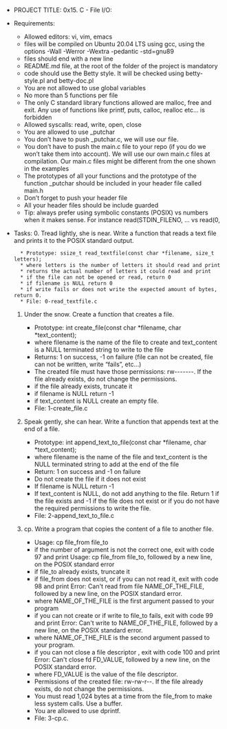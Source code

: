 * PROJECT TITLE: 0x15. C - File I/O:

* Requirements:
	* Allowed editors: vi, vim, emacs
	* files will be compiled on Ubuntu 20.04 LTS using gcc, using the options -Wall -Werror -Wextra -pedantic -std=gnu89
	* files should end with a new line
	* README.md file, at the root of the folder of the project is mandatory
	* code should use the Betty style. It will be checked using betty-style.pl and betty-doc.pl
	* You are not allowed to use global variables
	* No more than 5 functions per file
	* The only C standard library functions allowed are malloc, free and exit. 
	  Any use of functions like printf, puts, calloc, realloc etc… is forbidden
	* Allowed syscalls: read, write, open, close
	* You are allowed to use _putchar
	* You don’t have to push _putchar.c, we will use our file.
	* You don’t have to push the main.c file to your repo (if you do we won’t take them into account). We will use our own main.c files at 		compilation. Our main.c files might be different from the one shown in the examples
	* The prototypes of all your functions and the prototype of the function _putchar should be included in your header file called main.h
	* Don’t forget to push your header file
	* All your header files should be include guarded
	* Tip: always prefer using symbolic constants (POSIX) vs numbers when it makes sense. For instance read(STDIN_FILENO, ... vs read(0, 

* Tasks:
	0. Tread lightly, she is near.
		 Write a function that reads a text file and prints it to the POSIX standard output.

		* Prototype: ssize_t read_textfile(const char *filename, size_t letters);
		* where letters is the number of letters it should read and print
		* returns the actual number of letters it could read and print
		* if the file can not be opened or read, return 0
		* if filename is NULL return 0
		* if write fails or does not write the expected amount of bytes, return 0.
		* File: 0-read_textfile.c

	1. Under the snow.
		Create a function that creates a file.

		* Prototype: int create_file(const char *filename, char *text_content);
		* where filename is the name of the file to create and text_content is a NULL terminated string to write to the file
		* Returns: 1 on success, -1 on failure (file can not be created, file can not be written, write “fails”, etc…)
		* The created file must have those permissions: rw-------. If the file already exists, do not change the permissions.
		* if the file already exists, truncate it
		* if filename is NULL return -1
		* if text_content is NULL create an empty file.
		* File: 1-create_file.c

	2. Speak gently, she can hear.
		Write a function that appends text at the end of a file.

		* Prototype: int append_text_to_file(const char *filename, char *text_content);
		* where filename is the name of the file and text_content is the NULL terminated string to add at the end of the file
		* Return: 1 on success and -1 on failure
		* Do not create the file if it does not exist
		* If filename is NULL return -1
		* If text_content is NULL, do not add anything to the file. Return 1 if the file exists 
		  and -1 if the file does not exist or if you do not have the required permissions to write the file.
		* File: 2-append_text_to_file.c

	3. cp.
		Write a program that copies the content of a file to another file.

		* Usage: cp file_from file_to
		* if the number of argument is not the correct one, exit with code 97 and 
		  print Usage: cp file_from file_to, followed by a new line, on the POSIX standard error
		* if file_to already exists, truncate it
		* if file_from does not exist, or if you can not read it, exit with code 98 and 
	          print Error: Can't read from file NAME_OF_THE_FILE, followed by a new line, on the POSIX standard error.
		* where NAME_OF_THE_FILE is the first argument passed to your program
		* if you can not create or if write to file_to fails, exit with code 99 and 
		  print Error: Can't write to NAME_OF_THE_FILE, followed by a new line, on the POSIX standard error.
		* where NAME_OF_THE_FILE is the second argument passed to your program.
		* if you can not close a file descriptor , exit with code 100 and print Error: Can't close 
		  fd FD_VALUE, followed by a new line, on the POSIX standard error.
		* where FD_VALUE is the value of the file descriptor.
		* Permissions of the created file: rw-rw-r--. If the file already exists, do not change the permissions.
		* You must read 1,024 bytes at a time from the file_from to make less system calls. Use a buffer.
		* You are allowed to use dprintf.
		* File: 3-cp.c.

